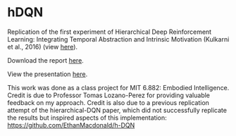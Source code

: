 # hDQN
Replication of the first experiment of Hierarchical Deep Reinforcement Learning: Integrating Temporal Abstraction and Intrinsic Motivation (Kulkarni et al., 2016) (view <a href="https://arxiv.org/abs/1604.06057">here</a>). 

Download the report <a href="https://github.com/gmargo11/hDQN/raw/master/paper.pdf">here</a>.

View the presentation <a href="https://github.com/gmargo11/hDQN/raw/master/presentation.pdf">here</a>.


This work was done as a class project for MIT 6.882: Embodied Intelligence. Credit is due to Professor Tomas Lozano-Perez for providing valuable feedback on my approach. Credit is also due to a previous replication attempt of the hierarchical-DQN paper, which did not successfully replicate the results but inspired aspects of this implementation: https://github.com/EthanMacdonald/h-DQN
